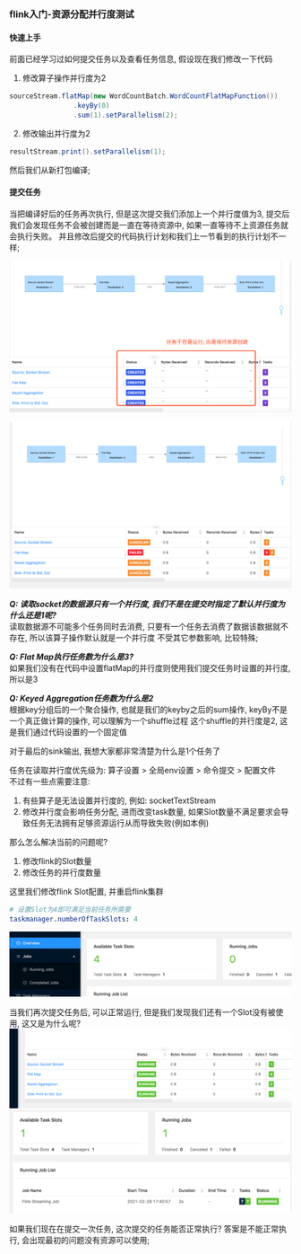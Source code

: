 ### flink入门-资源分配并行度测试

#### 快速上手
前面已经学习过如何提交任务以及查看任务信息, 假设现在我们修改一下代码

1. 修改算子操作并行度为2
```java
sourceStream.flatMap(new WordCountBatch.WordCountFlatMapFunction())
                .keyBy(0)
                .sum(1).setParallelism(2);
```

2. 修改输出并行度为2
```java
resultStream.print().setParallelism(1);
```

然后我们从新打包编译;

#### 提交任务
当把编译好后的任务再次执行, 但是这次提交我们添加上一个并行度值为3, 提交后我们会发现任务不会被创建而是一直在等待资源中, 如果一直等待不上资源任务就会执行失败。
并且修改后提交的代码执行计划和我们上一节看到的执行计划不一样;

![没有足够资源执行任务](https://github.com/basebase/document/blob/master/flink/image/%E8%B5%84%E6%BA%90%E5%88%86%E9%85%8D%E5%B9%B6%E8%A1%8C%E5%BA%A6%E6%B5%8B%E8%AF%95/%E6%B2%A1%E6%9C%89%E8%B6%B3%E5%A4%9F%E8%B5%84%E6%BA%90%E6%89%A7%E8%A1%8C%E4%BB%BB%E5%8A%A1.png?raw=true)

![没有足够资源执行任务导致失败](https://github.com/basebase/document/blob/master/flink/image/%E8%B5%84%E6%BA%90%E5%88%86%E9%85%8D%E5%B9%B6%E8%A1%8C%E5%BA%A6%E6%B5%8B%E8%AF%95/%E6%B2%A1%E6%9C%89%E8%B6%B3%E5%A4%9F%E8%B5%84%E6%BA%90%E6%89%A7%E8%A1%8C%E4%BB%BB%E5%8A%A1%E5%AF%BC%E8%87%B4%E5%A4%B1%E8%B4%A5.png?raw=true)

***Q: 读取socket的数据源只有一个并行度, 我们不是在提交时指定了默认并行度为什么还是1呢?***  
读取数据源不可能多个任务同时去消费, 只要有一个任务去消费了数据该数据就不存在, 所以该算子操作默认就是一个并行度
不受其它参数影响, 比较特殊;

***Q: Flat Map执行任务数为什么是3?***  
如果我们没有在代码中设置flatMap的并行度则使用我们提交任务时设置的并行度, 所以是3

***Q: Keyed Aggregation任务数为什么是2***  
根据key分组后的一个聚合操作, 也就是我们的keyby之后的sum操作, keyBy不是一个真正做计算的操作, 可以理解为一个shuffle过程
这个shuffle的并行度是2, 这是我们通过代码设置的一个固定值

对于最后的sink输出, 我想大家都非常清楚为什么是1个任务了

任务在读取并行度优先级为: 算子设置 > 全局env设置 > 命令提交 > 配置文件  
不过有一些点需要注意:
1. 有些算子是无法设置并行度的, 例如: socketTextStream
2. 修改并行度会影响任务分配, 进而改变task数量, 如果Slot数量不满足要求会导致任务无法拥有足够资源运行从而导致失败(例如本例)


那么怎么解决当前的问题呢?
1. 修改flink的Slot数量
2. 修改任务的并行度数量

这里我们修改flink Slot配置, 并重启flink集群

```yaml
# 设置Slot为4即可满足当前任务所需要
taskmanager.numberOfTaskSlots: 4
```

![更新资源数量](https://github.com/basebase/document/blob/master/flink/image/%E8%B5%84%E6%BA%90%E5%88%86%E9%85%8D%E5%B9%B6%E8%A1%8C%E5%BA%A6%E6%B5%8B%E8%AF%95/%E6%9B%B4%E6%96%B0%E8%B5%84%E6%BA%90%E6%95%B0%E9%87%8F.png?raw=true)

当我们再次提交任务后, 可以正常运行, 但是我们发现我们还有一个Slot没有被使用, 这又是为什么呢? 
![正常启动任务](https://github.com/basebase/document/blob/master/flink/image/%E8%B5%84%E6%BA%90%E5%88%86%E9%85%8D%E5%B9%B6%E8%A1%8C%E5%BA%A6%E6%B5%8B%E8%AF%95/%E6%AD%A3%E5%B8%B8%E5%90%AF%E5%8A%A8%E4%BB%BB%E5%8A%A1.png?raw=true)
![还剩下的资源数](https://github.com/basebase/document/blob/master/flink/image/%E8%B5%84%E6%BA%90%E5%88%86%E9%85%8D%E5%B9%B6%E8%A1%8C%E5%BA%A6%E6%B5%8B%E8%AF%95/%E8%BF%98%E5%89%A9%E4%B8%8B%E7%9A%84%E8%B5%84%E6%BA%90%E6%95%B0.png?raw=true)

如果我们现在在提交一次任务, 这次提交的任务能否正常执行? 答案是不能正常执行, 会出现最初的问题没有资源可以使用;